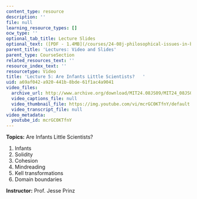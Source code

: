 ```yaml
---
content_type: resource
description: ''
file: null
learning_resource_types: []
ocw_type: ''
optional_tab_title: Lecture Slides
optional_text: ([PDF - 1.4MB](/courses/24-08j-philosophical-issues-in-brain-science-spring-2009/resources/mit24_08js09_lec5))
parent_title: 'Lectures: Video and Slides'
parent_type: CourseSection
related_resources_text: ''
resource_index_text: ''
resourcetype: Video
title: 'Lecture 5: Are Infants Little Scientists?   '
uid: a69af042-a920-441b-8bde-61f1ac4a9041
video_files:
  archive_url: http://www.archive.org/download/MIT24.08JS09/MIT24_08JS09_lec05_300k.mp4
  video_captions_file: null
  video_thumbnail_file: https://img.youtube.com/vi/mcrGC0KTfnY/default.jpg
  video_transcript_file: null
video_metadata:
  youtube_id: mcrGC0KTfnY
---
```


**Topics:** Are Infants Little Scientists?

1.  Infants
2.  Solidity
3.  Cohesion
4.  Mindreading
5.  Kell transformations
6.  Domain boundaries

**Instructor:** Prof. Jesse Prinz